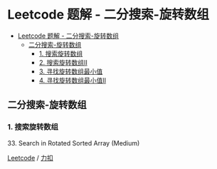 # Leetcode 题解 - 二分搜索-旋转数组
<!-- GFM-TOC -->
* [Leetcode 题解 - 二分搜索-旋转数组](#leetcode-题解---二分搜索-旋转数组)
  * [二分搜索-旋转数组](#二分搜索-旋转数组)
    * [1. 搜索旋转数组](#1-搜索旋转数组)
    * [2. 搜索旋转数组II](#2-搜索旋转数组II)
    * [3. 寻找旋转数组最小值](#3-寻找旋转数组最小值)
    * [4. 寻找旋转数组最小值II](#3-寻找旋转数组最小值II)
<!-- GFM-TOC -->

## 二分搜索-旋转数组

### 1. 搜索旋转数组

33\. Search in Rotated Sorted Array (Medium)

[Leetcode]() / [力扣]()

```python

```

